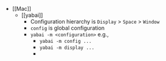 - [[Mac]]
	- [[yabai]]
		- Configuration hierarchy is `Display` > `Space` > `Window`
		- `config` is global configuration
		- `yabai -m <configuration>` e.g.,
			- `yabai -m config ...`
			- `yabai -m display ...`
			-